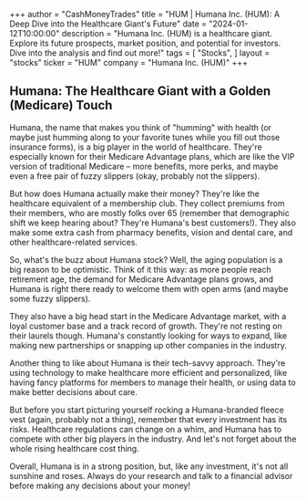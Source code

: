+++
author = "CashMoneyTrades"
title = "HUM |  Humana Inc. (HUM): A Deep Dive into the Healthcare Giant's Future"
date = "2024-01-12T10:00:00"
description = "Humana Inc. (HUM) is a healthcare giant. Explore its future prospects, market position, and potential for investors. Dive into the analysis and find out more!"
tags = [
"Stocks",
]
layout = "stocks"
ticker = "HUM"
company = "Humana Inc. (HUM)"
+++
        


## Humana: The Healthcare Giant with a Golden (Medicare) Touch

Humana, the name that makes you think of "humming" with health (or maybe just humming along to your favorite tunes while you fill out those insurance forms), is a big player in the world of healthcare. They're especially known for their Medicare Advantage plans, which are like the VIP version of traditional Medicare – more benefits, more perks, and maybe even a free pair of fuzzy slippers (okay, probably not the slippers).

But how does Humana actually make their money? They're like the healthcare equivalent of a membership club. They collect premiums from their members, who are mostly folks over 65 (remember that demographic shift we keep hearing about? They're Humana's best customers!).  They also make some extra cash from pharmacy benefits, vision and dental care, and other healthcare-related services.  

So, what's the buzz about Humana stock? Well,  the aging population is a big reason to be optimistic.  Think of it this way:  as more people reach retirement age, the demand for Medicare Advantage plans grows, and Humana is right there ready to welcome them with open arms (and maybe some fuzzy slippers). 

They also have a big head start in the Medicare Advantage market, with a loyal customer base and a track record of growth.  They're not resting on their laurels though. Humana's constantly looking for ways to expand, like making new partnerships or snapping up other companies in the industry.

Another thing to like about Humana is their tech-savvy approach. They're using technology to make healthcare more efficient and personalized, like having fancy platforms for members to manage their health, or using data to make better decisions about care.  

But before you start picturing yourself rocking a Humana-branded fleece vest (again, probably not a thing), remember that every investment has its risks.  Healthcare regulations can change on a whim, and  Humana has to compete with other big players in the industry.  And let's not forget about the whole rising healthcare cost thing.  

Overall, Humana is in a strong position,  but, like any investment, it's not all sunshine and roses.  Always do your research and talk to a financial advisor before making any decisions about your money! 

        